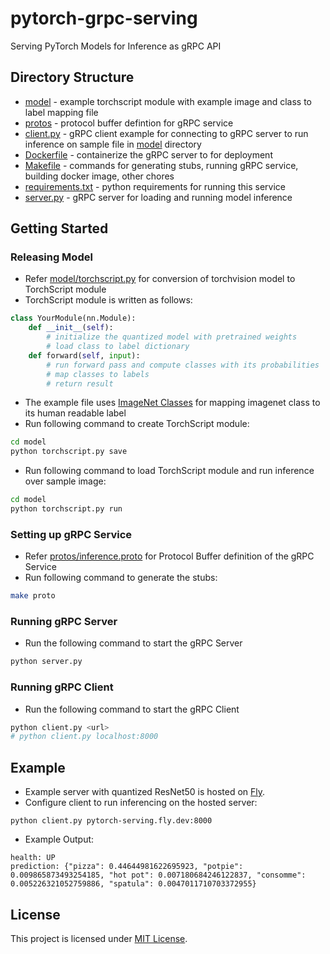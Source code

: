 # pytorch-grpc-serving
Serving PyTorch Models for Inference as gRPC API

## Directory Structure

- [model](model) - example torchscript module with example image and class to label mapping file
- [protos](protos) - protocol buffer defintion for gRPC service
- [client.py](client.py) - gRPC client example for connecting to gRPC server to run inference on sample file in [model](model) directory
- [Dockerfile](Dockerfile) - containerize the gRPC server to for deployment
- [Makefile](Makefile) - commands for generating stubs, running gRPC service, building docker image, other chores
- [requirements.txt](requirements.txt) - python requirements for running this service
- [server.py](server.py) - gRPC server for loading and running model inference

## Getting Started 

### Releasing Model
- Refer [model/torchscript.py](model/torchscript.py) for conversion of torchvision model to TorchScript module
- TorchScript module is written as follows:
```python
class YourModule(nn.Module):
    def __init__(self):
        # initialize the quantized model with pretrained weights
        # load class to label dictionary
    def forward(self, input):
        # run forward pass and compute classes with its probabilities
        # map classes to labels
        # return result
```
- The example file uses [ImageNet Classes](model/imagenet_classes.txt) for mapping imagenet class to its human readable label
- Run following command to create TorchScript module:
```bash
cd model
python torchscript.py save
```
- Run following command to load TorchScript module and run inference over sample image:
```bash
cd model
python torchscript.py run
```

### Setting up gRPC Service
- Refer [protos/inference.proto](protos/inference.proto) for Protocol Buffer definition of the gRPC Service
- Run following command to generate the stubs:
```bash
make proto
```

### Running gRPC Server
- Run the following command to start the gRPC Server
```bash
python server.py
```

### Running gRPC Client
- Run the following command to start the gRPC Client
```bash
python client.py <url>
# python client.py localhost:8000
```

## Example
- Example server with quantized ResNet50 is hosted on [Fly](https://fly.io).
- Configure client to run inferencing on the hosted server:
```
python client.py pytorch-serving.fly.dev:8000
```
- Example Output:
```
health: UP
prediction: {"pizza": 0.44644981622695923, "potpie": 0.009865873493254185, "hot pot": 0.007180684246122837, "consomme": 0.005226321052759886, "spatula": 0.0047011710703372955}
```

## License
This project is licensed under [MIT License](LICENSE).